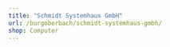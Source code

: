```yaml
---
title: "Schmidt Systemhaus GmbH"
url: /burgoberbach/schmidt-systemhaus-gmbh/
shop: Computer
---
```

